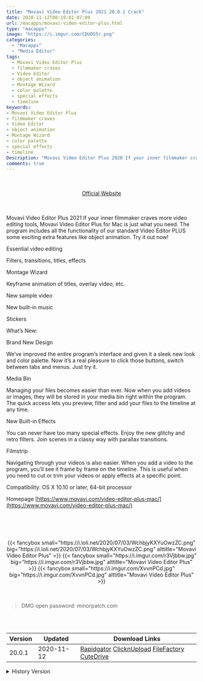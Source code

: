 ```yaml
---
title: "Movavi Video Editor Plus 2021 20.0.1 Crack"
date: 2020-11-12T00:19:01-07:00
url: /macapps/movavi-video-editor-plus.html
type: "macapps"
image: "https://i.imgur.com/CDUOS5r.png"
categories:
  - "Macapps"
  - "Media Editor"
tags:
  - Movavi Video Editor Plus
  - filmmaker craves
  - Video Editor
  - object animation
  - Montage Wizard
  - color palette
  - special effects
  - timeline
keywords:
- Movavi Video Editor Plus
- filmmaker craves
- Video Editor
- object animation
- Montage Wizard
- color palette
- special effects
- timeline
Description: "Movavi Video Editor Plus 2020 If your inner filmmaker craves more video editing tools, Movavi Video Editor Plus for Mac is just what you need. The program includes all the functionality of our standard Video Editor PLUS some exciting extra features like object animation"
comments: true
---
```


<br/>
<br/>
<center>
<a href="https://www.movavi.com/video-editor-plus-mac/" target="blank"><div class="border border-blue-500 rounded-lg transition duration-500 
    ease-in-out w-48 text-lg text-blue-500 text-center px-2 hover:bg-blue-500 hover:text-white">
  Official Website 
</div></a>
</center>
<br/>
<br/>

Movavi Video Editor Plus 2021 If your inner filmmaker craves more video editing tools, Movavi Video Editor Plus for Mac is just what you need. The program includes all the functionality of our standard Video Editor PLUS some exciting extra features like object animation. Try it out now!

Essential video editing

Filters, transitions, titles, effects

Montage Wizard

Keyframe animation of titles, overlay video, etc.

New sample video

New built-in music

Stickers

What’s New:

Brand New Design

We’ve improved the entire program’s interface and given it a sleek new look and color palette. Now it’s a real pleasure to click those buttons, switch between tabs and menus. Just
try it.

Media Bin

Managing your files becomes easier than ever. Now when you add videos or images, they will be stored in your media bin right within the program. The quick access lets you preview, filter and add your files to the timeline at any time.

New Built-in Effects

You can never have too many special effects. Enjoy the new glitchy and retro filters. Join scenes in a classy way with parallax transitions.

Filmstrip

Navigating through your videos is also easier. When you add a video to the program, you’ll see it frame by frame on the timeline. This is useful when you need to cut or trim your videos or apply effects at a specific point.

Compatibility: OS X 10.10 or later, 64-bit processor

Homepage [https://www.movavi.com/video-editor-plus-mac/](https://www.movavi.com/video-editor-plus-mac/)

<br/>
<br/>
<script async src="https://pagead2.googlesyndication.com/pagead/js/adsbygoogle.js"></script>
<ins class="adsbygoogle"
     style="display:block; text-align:center;"
     data-ad-layout="in-article"
     data-ad-format="fluid"
     data-ad-client="ca-pub-8746275014476192"
     data-ad-slot="5144997159"></ins>
<script>
     (adsbygoogle = window.adsbygoogle || []).push({});
</script>
<br/>
<br/>


<center>
<div class="w-full grid grid-cols-3 flex gap-2">
{{< fancybox small="https://i.loli.net/2020/07/03/WchbjyKXYuOwzZC.png" big="https://i.loli.net/2020/07/03/WchbjyKXYuOwzZC.png" alttitle="Movavi Video Editor Plus" >}}
{{< fancybox small="https://i.imgur.com/r3Vjbbw.jpg" big="https://i.imgur.com/r3Vjbbw.jpg" alttitle="Movavi Video Editor Plus" >}}
{{< fancybox small="https://i.imgur.com/XvvnPCd.jpg" big="https://i.imgur.com/XvvnPCd.jpg" alttitle="Movavi Video Editor Plus" >}}
</div>
</center>

<br/>
<br/>


> DMG open password: minorpatch.com

<br/>

<br/>
<div id="history_version" class="history_version">

| Version | Updated | Download Links |
| ---- | ---- | ---- |
| 20.0.1 | 2020-11-12 | [Rapidgator](https://ouo.io/mTq2XYe)   [ClicknUpload](https://ouo.io/p78PqA)   [FileFactory](https://ouo.io/QrpIND)   [CuteDrive](https://ouo.io/9m6l7p) |
<details>
<summary>History Version</summary>

| Version | Updated | Download Links |
| ---- | ---- | ---- |
| 21.0.0 | 2020-10-09 | [UsersCloud](https://ouo.io/AMvoFt)   [ClicknUpload](https://ouo.io/2qek8B)   [FileFactory](https://ouo.io/h4Kzr2)   [CuteDrive](https://ouo.io/d3pUK2) |
| 20.4.0 | 2020-07-03 | [UsersCloud](https://ouo.io/hqD3vR)   [ClicknUpload](https://ouo.io/60VUNw)   [FileFactory](https://ouo.io/wVH5CC)   [CuteDrive](https://ouo.io/3weOCo) |
| 20.3.0 | 2020-04-08 | [UsersCloud](https://ouo.io/fsWo0V)   [ClicknUpload](https://ouo.io/ZnKu2O)   [FileFactory](https://ouo.io/uEZ8Bl)   [CuteDrive](https://ouo.io/DjEuA1) |
| 20.2.1 | 2020-03-03 | [UsersCloud](https://ouo.io/cZlTl4)   [ClicknUpload](https://ouo.io/zNiGTe)   [FileFactory](https://ouo.io/ZdZzeO)   [CuteDrive](https://ouo.io/ZdZzeO) |
| 20.2.0 | 2020-02-19 | [UsersCloud](https://ouo.io/NtvKs7)   [ClicknUpload](https://ouo.io/2ELTJH)   [Mega](https://ouo.io/hC0yRey)   [CuteDrive](https://ouo.io/1dW3q) |
</details>

</div>
